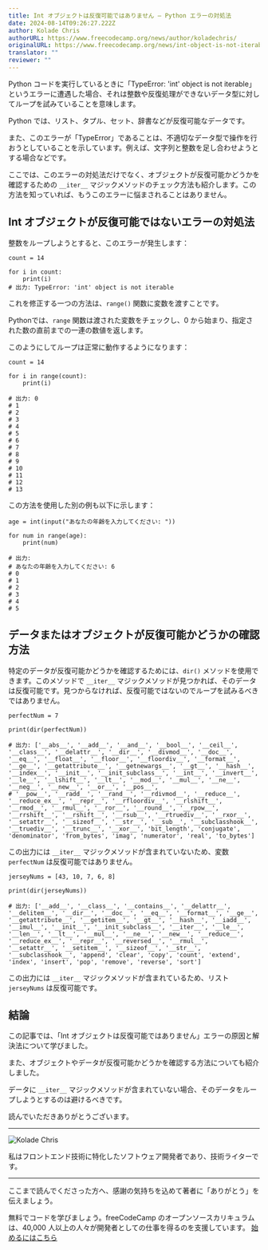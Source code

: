 ```yaml
---
title: Int オブジェクトは反復可能ではありません – Python エラーの対処法
date: 2024-08-14T09:26:27.222Z
author: Kolade Chris
authorURL: https://www.freecodecamp.org/news/author/koladechris/
originalURL: https://www.freecodecamp.org/news/int-object-is-not-iterable-python-error-solved/
translator: ""
reviewer: ""
---
```


Python コードを実行しているときに「TypeError: 'int' object is not iterable」というエラーに遭遇した場合、それは整数や反復処理ができないデータ型に対してループを試みていることを意味します。

<!-- more -->

Python では、リスト、タプル、セット、辞書などが反復可能なデータです。

また、このエラーが「TypeError」であることは、不適切なデータ型で操作を行おうとしていることを示しています。例えば、文字列と整数を足し合わせようとする場合などです。

ここでは、このエラーの対処法だけでなく、オブジェクトが反復可能かどうかを確認するための `__iter__` マジックメソッドのチェック方法も紹介します。この方法を知っていれば、もうこのエラーに悩まされることはありません。

## Int オブジェクトが反復可能ではないエラーの対処法

整数をループしようとすると、このエラーが発生します：

```
count = 14

for i in count:
    print(i)
# 出力: TypeError: 'int' object is not iterable
```

これを修正する一つの方法は、`range()` 関数に変数を渡すことです。

Pythonでは、`range` 関数は渡された変数をチェックし、0 から始まり、指定された数の直前までの一連の数値を返します。

このようにしてループは正常に動作するようになります：

```
count = 14

for i in range(count):
    print(i)

# 出力: 0
# 1
# 2
# 3
# 4
# 5
# 6
# 7
# 8
# 9
# 10
# 11
# 12
# 13
```

この方法を使用した別の例も以下に示します：

```
age = int(input("あなたの年齢を入力してください: "))

for num in range(age):
    print(num)

# 出力: 
# あなたの年齢を入力してください: 6
# 0
# 1
# 2
# 3
# 4
# 5
```

## データまたはオブジェクトが反復可能かどうかの確認方法

特定のデータが反復可能かどうかを確認するためには、`dir()` メソッドを使用できます。このメソッドで `__iter__` マジックメソッドが見つかれば、そのデータは反復可能です。見つからなければ、反復可能ではないのでループを試みるべきではありません。

```
perfectNum = 7

print(dir(perfectNum))

# 出力: ['__abs__', '__add__', '__and__', '__bool__', '__ceil__', '__class__', '__delattr__', '__dir__', '__divmod__', '__doc__', '__eq__', '__float__', '__floor__', '__floordiv__', '__format__', '__ge__', '__getattribute__', '__getnewargs__', '__gt__', '__hash__', '__index__', '__init__', '__init_subclass__', '__int__', '__invert__', '__le__', '__lshift__', '__lt__', '__mod__', '__mul__', '__ne__', '__neg__', '__new__', '__or__', '__pos__', 
# '__pow__', '__radd__', '__rand__', '__rdivmod__', '__reduce__', '__reduce_ex__', '__repr__', '__rfloordiv__', '__rlshift__', '__rmod__', '__rmul__', '__ror__', '__round__', '__rpow__', '__rrshift__', '__rshift__', '__rsub__', '__rtruediv__', '__rxor__', '__setattr__', '__sizeof__', '__str__', '__sub__', '__subclasshook__', '__truediv__', '__trunc__', '__xor__', 'bit_length', 'conjugate', 'denominator', 'from_bytes', 'imag', 'numerator', 'real', 'to_bytes']
```

この出力には `__iter__` マジックメソッドが含まれていないため、変数 `perfectNum` は反復可能ではありません。

```
jerseyNums = [43, 10, 7, 6, 8]

print(dir(jerseyNums))

# 出力: ['__add__', '__class__', '__contains__', '__delattr__', '__delitem__', '__dir__', '__doc__', '__eq__', '__format__', '__ge__', '__getattribute__', '__getitem__', '__gt__', '__hash__', '__iadd__', '__imul__', '__init__', '__init_subclass__', '__iter__', '__le__', '__len__', '__lt__', '__mul__', '__ne__', '__new__', '__reduce__', '__reduce_ex__', '__repr__', '__reversed__', '__rmul__', '__setattr__', '__setitem__', '__sizeof__', '__str__', '__subclasshook__', 'append', 'clear', 'copy', 'count', 'extend', 'index', 'insert', 'pop', 'remove', 'reverse', 'sort']
```

この出力には `__iter__` マジックメソッドが含まれているため、リスト `jerseyNums` は反復可能です。

## 結論

この記事では、「Int オブジェクトは反復可能ではありません」エラーの原因と解決法について学びました。

また、オブジェクトやデータが反復可能かどうかを確認する方法についても紹介しました。

データに `__iter__` マジックメソッドが含まれていない場合、そのデータをループしようとするのは避けるべきです。

読んでいただきありがとうございます。

---

![Kolade Chris](https://cdn.hashnode.com/res/hashnode/image/upload/v1720467520534/YTa5HE3R0.jpg)

私はフロントエンド技術に特化したソフトウェア開発者であり、技術ライターです。

---

ここまで読んでくださった方へ、感謝の気持ちを込めて著者に「ありがとう」を伝えましょう。

無料でコードを学びましょう。freeCodeCamp のオープンソースカリキュラムは、40,000 人以上の人々が開発者としての仕事を得るのを支援しています。 [始めるにはこちら][1]

[1]: https://www.freecodecamp.org/learn/


